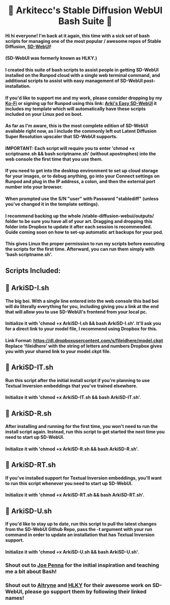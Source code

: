# <h1 align="center">📔 Arkitecc's Stable Diffusion WebUI Bash Suite 📔</h1>

#### Hi hi everyone! I'm back at it again, this time with a sick set of bash scripts for managing one of the most popular / awesome repos of Stable Diffusion, [SD-WebUI](https://github.com/sd-webui/stable-diffusion-webui)! 

#### (SD-WebUI was formerly known as HLKY.)

#### I created this suite of bash scripts to assist people in getting SD-WebUI installed on the Runpod cloud with a single web terminal command, and additional scripts to assist with easy management of SD-WebUI post-installation.

#### If you'd like to support me and my work, please consider dropping by my [Ko-Fi](https://ko-fi.com/arkitecc) or signing up for Runpod using this link: [Arki's Easy SD-WebUI](https:://runpod.io/gsc?template=2zlpsxev91&ref=borq1onw)  it includes my template which will automatically have these scripts included on your Linux pod on boot.

#### As far as I'm aware, this is the most complete edition of SD-WebUI available right now, as I include the commonly left out Latent Diffusion Super Resolution upscaler that SD-WebUI supports. 

#### IMPORTANT: Each script will require you to enter 'chmod +x scriptname.sh && bash scriptname.sh' (without apostrophes) into the web console the first time that you use them.

#### If you need to get into the desktop environment to set up cloud storage for your images, or to debug anything, go into your Connect settings on Runpod and plug in the IP address, a colon, and then the external port number into your browser. 

#### When prompted use the S/N "user" with Password "stablediff" (unless you've changed it in the template settings). 
#### I recommend backing up the whole /stable-diffusion-webui/outputs/ folder to be sure you have all of your art. Dragging and dropping this folder into Dropbox to update it after each session is recommended. Guide coming soon on how to set-up automatic art backups for your pod.  

#### This gives Linux the proper permission to run my scripts before executing the scripts for the first time. Afterward, you can run them simply with 'bash scriptname.sh'.

## Scripts Included: 

## 📔 ArkiSD-I.sh

#### The big boi. With a single line entered into the web console this bad boi will do literally everything for you, including giving you a link at the end that will allow you to use SD-WebUI's frontend from your local pc. 

#### Initialize it with 'chmod +x ArkiSD-I.sh && bash ArkiSD-I.sh'. It'll ask you for a direct link to your model file, I recommend using Dropbox for this. 

#### Link Format: https://dl.dropboxusercontent.com/s/fileidhere/model.ckpt Replace 'fileidhere' with the string of letters and numbers Dropbox gives you with your shared link to your model.ckpt file.  

## 📔 ArkiSD-IT.sh

#### Run this script after the initial install script if you're planning to use Textual Inversion embeddings that you've trained elsewhere. 
#### Initialize it with 'chmod +x ArkiSD-IT.sh && bash ArkiSD-IT.sh'.

## 📔 ArkiSD-R.sh 

#### After installing and running for the first time, you won't need to run the install script again. Instead, run this script to get started the next time you need to start up SD-WebUI.

#### Initialize it with 'chmod +x ArkiSD-R.sh && bash ArkiSD-R.sh'.

## 📔 ArkiSD-RT.sh 

#### If you've installed support for Textual Inversion embeddings, you'll want to run this script whenever you need to start up SD-WebUI. 

#### Initialize it with 'chmod +x ArkiSD-RT.sh && bash ArkiSD-RT.sh'.

## 📔 ArkiSD-U.sh

#### If you'd like to stay up to date, run this script to pull the latest changes from the SD-WebUI Github Repo, pass the -t argument with your run command in order to update an installation that has Textual Inversion support.

#### Initialize it with 'chmod +x ArkiSD-U.sh && bash ArkiSD-U.sh'. 

### Shout out to [Joe Penna](https://twitter.com/MysteryGuitarM) for the initial inspiration and teaching me a bit about Bash!

### Shout out to [Altryne](https://github.com/altryne) and [HLKY](https://github.com/hlky) for their awesome work on SD-WebUI, please go support them by following their linked names! 